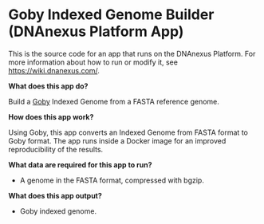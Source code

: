 <!-- dx-header -->
# Goby Indexed Genome Builder (DNAnexus Platform App)

This is the source code for an app that runs on the DNAnexus Platform.
For more information about how to run or modify it, see
https://wiki.dnanexus.com/.
<!-- /dx-header -->

**What does this app do?**

Build a [Goby](http://campagnelab.org/software/goby/) Indexed Genome from a FASTA reference genome.

**How does this app work?**

Using Goby, this app converts an Indexed Genome from FASTA format to Goby format.
The app runs inside a Docker image for an improved reproducibility of the results.

**What data are required for this app to run?**

* A genome in the FASTA format, compressed with bgzip.

**What does this app output?**
* Goby indexed genome.
